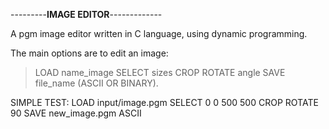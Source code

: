 
---------**IMAGE EDITOR**-------------

A pgm image editor written in C language, using dynamic programming.

The main options are to edit an image:
> LOAD name_image
> SELECT sizes
> CROP
> ROTATE angle
> SAVE file_name (ASCII OR BINARY).

SIMPLE TEST:
LOAD input/image.pgm
SELECT 0 0 500 500
CROP
ROTATE 90
SAVE new_image.pgm ASCII
